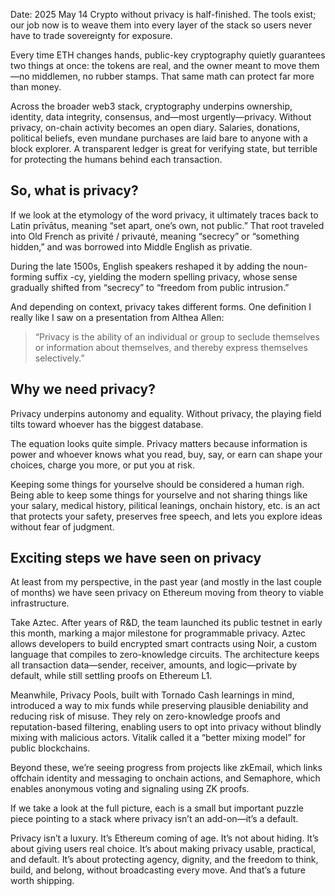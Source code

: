Date: 2025 May 14
Crypto without privacy is half-finished. The tools exist; our job now is to weave them into every layer of the stack so users never have to trade sovereignty for exposure.

Every time ETH changes hands, public-key cryptography quietly guarantees two things at once: the tokens are real, and the owner meant to move them—no middlemen, no rubber stamps. That same math can protect far more than money.

Across the broader web3 stack, cryptography underpins ownership, identity, data integrity, consensus, and—most urgently—privacy. Without privacy, on-chain activity becomes an open diary. Salaries, donations, political beliefs, even mundane purchases are laid bare to anyone with a block explorer. A transparent ledger is great for verifying state, but terrible for protecting the humans behind each transaction.

## So, what is privacy?

If we look at the etymology of the word privacy, it ultimately traces back to Latin prīvātus, meaning “set apart, one’s own, not public.” That root traveled into Old French as privité / privauté, meaning “secrecy” or “something hidden,” and was borrowed into Middle English as privatie.

During the late 1500s, English speakers reshaped it by adding the noun-forming suffix -cy, yielding the modern spelling privacy, whose sense gradually shifted from “secrecy” to “freedom from public intrusion.”

And depending on context, privacy takes different forms. One definition I really like I saw on a presentation from Althea Allen:

>“Privacy is the ability of an individual or group to seclude themselves or information about themselves, and thereby express themselves selectively.”

## Why we need privacy?
Privacy underpins autonomy and equality. Without privacy, the playing field tilts toward whoever has the biggest database.

The equation looks quite simple. Privacy matters because information is power and whoever knows what you read, buy, say, or earn can shape your choices, charge you more, or put you at risk.

Keeping some things for yourselve should be considered a human righ. Being able to keep some things for yourselve and not sharing things like your salary, medical history, pilitical leanings, onchain history, etc. is an act that protects your safety, preserves free speech, and lets you explore ideas without fear of judgment.

## Exciting steps we have seen on privacy

At least from my perspective, in the past year (and mostly in the last couple of months) we have seen privacy on Ethereum moving from theory to viable infrastructure.

Take Aztec. After years of R&D, the team launched its public testnet in early this month, marking a major milestone for programmable privacy. Aztec allows developers to build encrypted smart contracts using Noir, a custom language that compiles to zero-knowledge circuits. The architecture keeps all transaction data—sender, receiver, amounts, and logic—private by default, while still settling proofs on Ethereum L1.

Meanwhile, Privacy Pools, built with Tornado Cash learnings in mind, introduced a way to mix funds while preserving plausible deniability and reducing risk of misuse. They rely on zero-knowledge proofs and reputation-based filtering, enabling users to opt into privacy without blindly mixing with malicious actors. Vitalik called it a “better mixing model” for public blockchains.

Beyond these, we’re seeing progress from projects like zkEmail, which links offchain identity and messaging to onchain actions, and Semaphore, which enables anonymous voting and signaling using ZK proofs.

If we take a look at the full picture, each is a small but important puzzle piece pointing to a stack where privacy isn’t an add-on—it’s a default.

Privacy isn’t a luxury. It’s Ethereum coming of age.
It’s not about hiding. It’s about giving users real choice.
It’s about making privacy usable, practical, and default.
It’s about protecting agency, dignity, and the freedom to think, build, and belong, without broadcasting every move.
And that’s a future worth shipping.